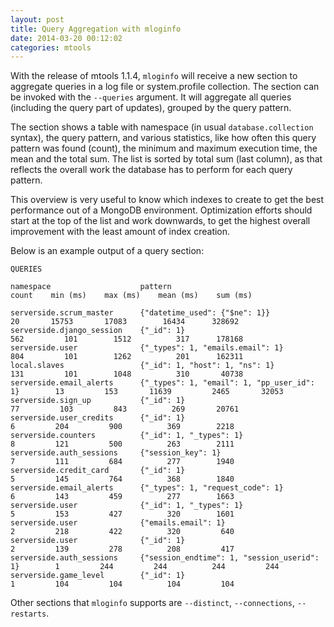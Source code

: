 ```yaml
---
layout: post
title: Query Aggregation with mloginfo
date: 2014-03-20 00:12:02
categories: mtools
---
```


With the release of mtools 1.1.4, `mloginfo` will receive a new section to aggregate queries in a log file or system.profile collection. The section can be invoked with the `--queries` argument. It will aggregate all queries (including the query part of updates), grouped by the query pattern. 

The section shows a table with namespace (in usual `database.collection` syntax), the query pattern, and various statistics, like how often this query pattern was found (count), the minimum and maximum execution time, the mean and the total sum. The list is sorted by total sum (last column), as that reflects the overall work the database has to perform for each query pattern. 

This overview is very useful to know which indexes to create to get the best performance out of a MongoDB environment. Optimization efforts should start at the top of the list and work downwards, to get the highest overall improvement with the least amount of index creation.


Below is an example output of a query section:

```
QUERIES

namespace                    pattern                                        count    min (ms)    max (ms)    mean (ms)    sum (ms)

serverside.scrum_master      {"datetime_used": {"$ne": 1}}                     20       15753       17083        16434      328692
serverside.django_session    {"_id": 1}                                       562         101        1512          317      178168
serverside.user              {"_types": 1, "emails.email": 1}                 804         101        1262          201      162311
local.slaves                 {"_id": 1, "host": 1, "ns": 1}                   131         101        1048          310       40738
serverside.email_alerts      {"_types": 1, "email": 1, "pp_user_id": 1}        13         153       11639         2465       32053
serverside.sign_up           {"_id": 1}                                        77         103         843          269       20761
serverside.user_credits      {"_id": 1}                                         6         204         900          369        2218
serverside.counters          {"_id": 1, "_types": 1}                            8         121         500          263        2111
serverside.auth_sessions     {"session_key": 1}                                 7         111         684          277        1940
serverside.credit_card       {"_id": 1}                                         5         145         764          368        1840
serverside.email_alerts      {"_types": 1, "request_code": 1}                   6         143         459          277        1663
serverside.user              {"_id": 1, "_types": 1}                            5         153         427          320        1601
serverside.user              {"emails.email": 1}                                2         218         422          320         640
serverside.user              {"_id": 1}                                         2         139         278          208         417
serverside.auth_sessions     {"session_endtime": 1, "session_userid": 1}        1         244         244          244         244
serverside.game_level        {"_id": 1}                                         1         104         104          104         104
```

Other sections that `mloginfo` supports are `--distinct`, `--connections`, `--restarts`. 

